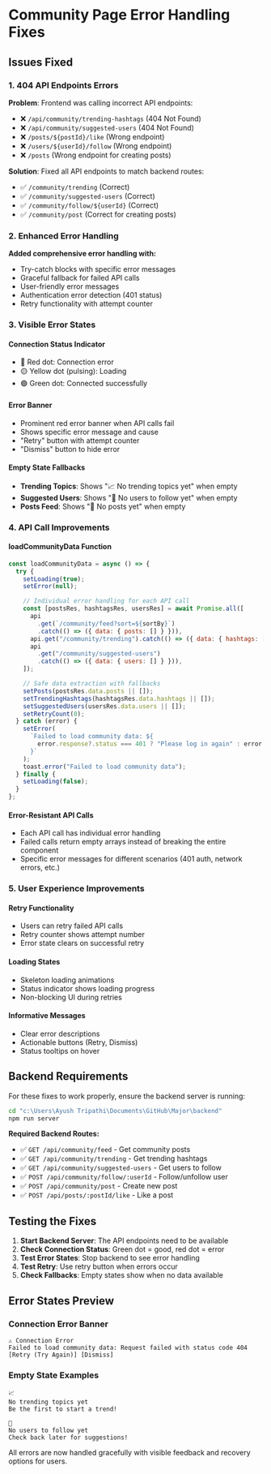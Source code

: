 # Community Page Error Handling Fixes

## Issues Fixed

### 1. **404 API Endpoints Errors**

**Problem**: Frontend was calling incorrect API endpoints:

- ❌ `/api/community/trending-hashtags` (404 Not Found)
- ❌ `/api/community/suggested-users` (404 Not Found)
- ❌ `/posts/${postId}/like` (Wrong endpoint)
- ❌ `/users/${userId}/follow` (Wrong endpoint)
- ❌ `/posts` (Wrong endpoint for creating posts)

**Solution**: Fixed all API endpoints to match backend routes:

- ✅ `/community/trending` (Correct)
- ✅ `/community/suggested-users` (Correct)
- ✅ `/community/follow/${userId}` (Correct)
- ✅ `/community/post` (Correct for creating posts)

### 2. **Enhanced Error Handling**

**Added comprehensive error handling with:**

- Try-catch blocks with specific error messages
- Graceful fallback for failed API calls
- User-friendly error messages
- Authentication error detection (401 status)
- Retry functionality with attempt counter

### 3. **Visible Error States**

#### **Connection Status Indicator**

- 🔴 Red dot: Connection error
- 🟡 Yellow dot (pulsing): Loading
- 🟢 Green dot: Connected successfully

#### **Error Banner**

- Prominent red error banner when API calls fail
- Shows specific error message and cause
- "Retry" button with attempt counter
- "Dismiss" button to hide error

#### **Empty State Fallbacks**

- **Trending Topics**: Shows "📈 No trending topics yet" when empty
- **Suggested Users**: Shows "👥 No users to follow yet" when empty
- **Posts Feed**: Shows "📝 No posts yet" when empty

### 4. **API Call Improvements**

#### **loadCommunityData Function**

```javascript
const loadCommunityData = async () => {
  try {
    setLoading(true);
    setError(null);

    // Individual error handling for each API call
    const [postsRes, hashtagsRes, usersRes] = await Promise.all([
      api
        .get(`/community/feed?sort=${sortBy}`)
        .catch(() => ({ data: { posts: [] } })),
      api.get("/community/trending").catch(() => ({ data: { hashtags: [] } })),
      api
        .get("/community/suggested-users")
        .catch(() => ({ data: { users: [] } })),
    ]);

    // Safe data extraction with fallbacks
    setPosts(postsRes.data.posts || []);
    setTrendingHashtags(hashtagsRes.data.hashtags || []);
    setSuggestedUsers(usersRes.data.users || []);
    setRetryCount(0);
  } catch (error) {
    setError(
      `Failed to load community data: ${
        error.response?.status === 401 ? "Please log in again" : error.message
      }`
    );
    toast.error("Failed to load community data");
  } finally {
    setLoading(false);
  }
};
```

#### **Error-Resistant API Calls**

- Each API call has individual error handling
- Failed calls return empty arrays instead of breaking the entire component
- Specific error messages for different scenarios (401 auth, network errors, etc.)

### 5. **User Experience Improvements**

#### **Retry Functionality**

- Users can retry failed API calls
- Retry counter shows attempt number
- Error state clears on successful retry

#### **Loading States**

- Skeleton loading animations
- Status indicator shows loading progress
- Non-blocking UI during retries

#### **Informative Messages**

- Clear error descriptions
- Actionable buttons (Retry, Dismiss)
- Status tooltips on hover

## Backend Requirements

For these fixes to work properly, ensure the backend server is running:

```bash
cd "c:\Users\Ayush Tripathi\Documents\GitHub\Major\backend"
npm run server
```

**Required Backend Routes:**

- ✅ `GET /api/community/feed` - Get community posts
- ✅ `GET /api/community/trending` - Get trending hashtags
- ✅ `GET /api/community/suggested-users` - Get users to follow
- ✅ `POST /api/community/follow/:userId` - Follow/unfollow user
- ✅ `POST /api/community/post` - Create new post
- ✅ `POST /api/posts/:postId/like` - Like a post

## Testing the Fixes

1. **Start Backend Server**: The API endpoints need to be available
2. **Check Connection Status**: Green dot = good, red dot = error
3. **Test Error States**: Stop backend to see error handling
4. **Test Retry**: Use retry button when errors occur
5. **Check Fallbacks**: Empty states show when no data available

## Error States Preview

### Connection Error Banner

```
⚠️ Connection Error
Failed to load community data: Request failed with status code 404
[Retry (Try Again)] [Dismiss]
```

### Empty State Examples

```
📈
No trending topics yet
Be the first to start a trend!
```

```
👥
No users to follow yet
Check back later for suggestions!
```

All errors are now handled gracefully with visible feedback and recovery options for users.
